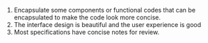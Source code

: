 1. Encapsulate some components or functional codes that can be encapsulated to make the code look more concise.
2. The interface design is beautiful and the user experience is good
3. Most specifications have concise notes for review.